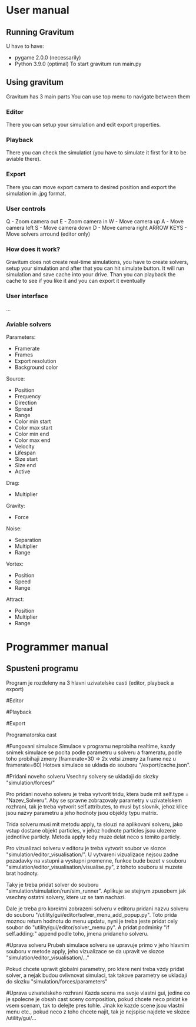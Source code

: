 # User manual
## Running Gravitum
U have to have:
- pygame 2.0.0 (necessarily)
- Python 3.9.0 (optimal)
To start gravitum run main.py

## Using gravitum
Gravitum has 3 main parts
You can use top menu to navigate between them
### Editor
There you can setup your simulation and edit export properties.

### Playback
There you can check the simulatiot (you have to simulate it first for it to be aviable there).

### Export
There you can move export camera to desired position and export the simulation in .jpg format.


### User controls
Q - Zoom camera out
E - Zoom camera in
W - Move camera up
A - Move camera left
S - Move camera down
D - Move camera right
ARROW KEYS - Move solvers arround (editor only)

### How does it work?
Gravitum does not create real-time simulations, you have to create solvers, setup your simulation and after that you can hit simulate button. It will run simulation and save cache into your drive. Than you can playback the cache to see if you like it and you can export it eventually

### User interface
...

### Aviable solvers
Parameters:
- Framerate
- Frames
- Export resolution
- Background color

Source:
- Position
- Frequency
- Direction
- Spread
- Range
- Color min start
- Color max start
- Color min end
- Color max end
- Velocity
- Lifespan
- Size start
- Size end
- Active

Drag:
- Multiplier

Gravity:
- Force

Noise:
- Separation
- Multiplier
- Range

Vortex:
- Position
- Speed
- Range

Attract:
- Position
- Multiplier
- Range


# Programmer manual


## Spusteni programu

Program je rozdeleny na 3 hlavni uzivatelske casti (editor, playback a export)

#Editor

#Playback

#Export




Programatorska cast

#Fungovani simulace
Simulace v programu neprobiha realtime, kazdy snimek simulace se pocita podle parametru u solveru a frameratu, podle toho probihaji zmeny (framerate=30 => 2x vetsi zmeny za frame nez u framerate=60) Hotova simulace se uklada do souboru "/export/cache.json".

#Pridani noveho solveru
Vsechny solvery se ukladaji do slozky "simulation/forces/"

Pro pridani noveho solveru je treba vytvorit tridu, ktera bude mit self.type = "Nazev_Solveru". Aby se spravne zobrazovaly parametry v uzivatelskem rozhrani, tak je treba vytvorit self.attributes, to musi byt slovnik, jehoz klice jsou nazvy parametru a jeho hodnoty jsou objekty typu matrix.

Trida solveru musi mit metodu apply, ta slouzi na aplikovani solveru, jako vstup dostane objekt particles, v jehoz hodnote particles jsou ulozene jednotlive particly. Metoda apply tedy muze delat neco s temito particly.

Pro vizualizaci solveru v editoru je treba vytvorit soubor ve slozce "simulation/editor_visualisation/". U vytvareni vizualizace nejsou zadne pozadavky na vstupni a vystupni promenne, funkce bude bezet v souboru "simulation/editor_visualisation/visualise.py", z tohoto souboru si muzete brat hodnoty.

Taky je treba pridat solver do souboru "simulation/simulation/run/sim_runner". Aplikuje se stejnym zpusobem jak vsechny ostatni solvery, ktere uz se tam nachazi.

Dale je treba pro korektni zobrazeni solveru v editoru pridani nazvu solveru do souboru "/utility/gui/editor/solver_menu_add_popup.py". Toto prida moznou return hodnotu do menu updatu, nyni je treba jeste pridat cely soubor do "utility/gui/editor/solver_menu.py". A pridat podminky "if self.adding:" append podle toho, jmena pridaneho solveru.

#Uprava solveru
Prubeh simulace solveru se upravuje primo v jeho hlavnim souboru v metode apply, jeho vizualizace se da upravit ve slozce "simulation/editor_visualisation/..."

Pokud chcete upravit globalni parametry, pro ktere neni treba vzdy pridat solver, a nejak budou ovlivnovat simulaci, tak takove parametry se ukladaji do slozku "simulation/forces/parameters"

#Uprava uzivatelskeho rozhrani
Kazda scena ma svoje vlastni gui, jedine co je spolecne je obsah cast sceny composition, pokud chcete neco pridat ke vsem scenam, tak to delejte pres tohle.
Jinak ke kazde scene jsou vlastni menu etc., pokud neco z toho chcete najit, tak je nejspise najdete ve slozce /utility/gui/...
